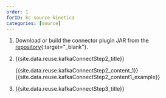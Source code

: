 ```yaml
---
order: 1
forID: kc-source-kinetica
categories: [source]
---
```


1. Download or build the connector plugin JAR from the [repository](https://github.com/kineticadb/kinetica-connector-kafka){:target="_blank"}.
2. {{site.data.reuse.kafkaConnectStep2_title}}

   {{site.data.reuse.kafkaConnectStep2_content_1}}
   {{site.data.reuse.kafkaConnectStep2_content1_example}}
3. {{site.data.reuse.kafkaConnectStep3_title}}

